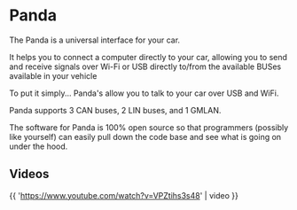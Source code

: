 # Panda

The Panda is a universal interface for your car.

It helps you to connect a computer directly to your car, allowing you to send and receive signals over Wi-Fi or USB directly to/from the available BUSes available in your vehicle

To put it simply... Panda's allow you to talk to your car over USB and WiFi. 

Panda supports 3 CAN buses, 2 LIN buses, and 1 GMLAN. 

The software for Panda is 100% open source so that programmers (possibly like yourself) can easily pull down the code base and see what is going on under the hood.

## Videos

{{ 'https://www.youtube.com/watch?v=VPZtihs3s48' | video }}